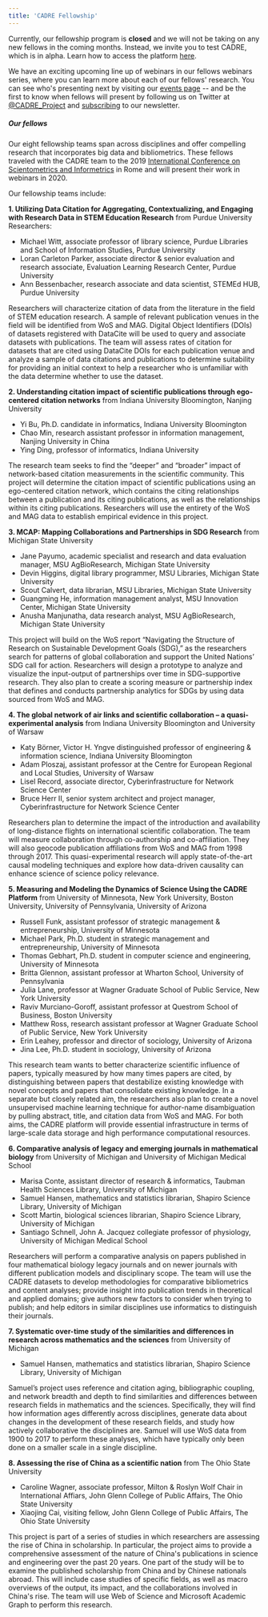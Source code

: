 ```yaml
---
title: 'CADRE Fellowship'
---
```


Currently, our fellowship program is **closed** and we will not be taking on any new fellows in the coming months. Instead, we invite you to test CADRE, which is in alpha. Learn how to access the platform [here](https://cadre.iu.edu/about-cadre/get-started).

We have an exciting upcoming line up of webinars in our fellows webinars series, where you can learn more about each of our fellows' research. You can see who's presenting next by visiting our [events page](https://cadre.iu.edu/news-and-events/events) -- and be the first to know when fellows will present by following us on Twitter at [@CADRE_Project](https://twitter.com/CADRE_Project) and [subscribing](https://cadre.iu.edu/news-and-events) to our newsletter.

##### Our fellows
Our eight fellowship teams span across disciplines and offer compelling research that incorporates big data and bibliometrics. These fellows traveled with the CADRE team to the 2019 [International Conference on Scientometrics and Informetrics](https://cadre.iu.edu/news-and-events/events/cadre-workshop) in Rome and will present their work in webinars in 2020.

Our fellowship teams include:

**1. Utilizing Data Citation for Aggregating, Contextualizing, and Engaging with Research Data in STEM Education Research** from Purdue University
Researchers:
* Michael Witt, associate professor of library science, Purdue Libraries and School of Information Studies, Purdue University
* Loran Carleton Parker, associate director & senior evaluation and research associate, Evaluation Learning Research Center, Purdue University
* Ann Bessenbacher, research associate and data scientist, STEMEd HUB, Purdue University

Researchers will characterize citation of data from the literature in the field of STEM education research. A sample of relevant publication venues in the field will be identified from WoS and MAG. Digital Object Identifiers (DOIs) of datasets registered with DataCite will be used to query and associate datasets with publications. The team will assess rates of citation for datasets that are cited using DataCite DOIs for each publication venue and analyze a sample of data citations and publications to determine suitability for providing an initial context to help a researcher who is unfamiliar with the data determine whether to use the dataset.

**2. Understanding citation impact of scientific publications through ego-centered citation networks** from Indiana University Bloomington, Nanjing University
* Yi Bu, Ph.D. candidate in informatics, Indiana University Bloomington
* Chao Min, research assistant professor in information management, Nanjing University in China
* Ying Ding, professor of informatics, Indiana University

The research team seeks to find the “deeper” and “broader” impact of network-based citation measurements in the scientific community. This project will determine the citation impact of scientific publications using an ego-centered citation network, which contains the citing relationships between a publication and its citing publications, as well as the relationships within its citing publications. Researchers will use the entirety of the WoS and MAG data to establish empirical evidence in this project.

**3. MCAP: Mapping Collaborations and Partnerships in SDG Research** from Michigan State University
* Jane Payumo, academic specialist and research and data evaluation manager, MSU AgBioResearch, Michigan State University
* Devin Higgins, digital library programmer, MSU Libraries, Michigan State University
* Scout Calvert, data librarian, MSU Libraries, Michigan State University
* Guangming He, information management analyst, MSU Innovation Center, Michigan State University
* Anusha Manjunatha, data research analyst, MSU AgBioResearch, Michigan State University

This project will build on the WoS report “Navigating the Structure of Research on Sustainable Development Goals (SDG),” as the researchers search for patterns of global collaboration and support the United Nations’ SDG call for action. Researchers will design a prototype to analyze and visualize the input-output of partnerships over time in SDG-supportive research. They also plan to create a scoring measure or partnership index that defines and conducts partnership analytics for SDGs by using data sourced from WoS and MAG.

**4. The global network of air links and scientific collaboration – a quasi-experimental analysis** from Indiana University Bloomington and University of Warsaw
* Katy Börner, Victor H. Yngve distinguished professor of engineering & information science, Indiana University Bloomington
* Adam Ploszaj, assistant professor at the Centre for European Regional and Local Studies, University of Warsaw
* Lisel Record, associate director, Cyberinfrastructure for Network Science Center
* Bruce Herr II, senior system architect and project manager, Cyberinfrastructure for Network Science Center

Researchers plan to determine the impact of the introduction and availability of long-distance flights on international scientific collaboration. The team will measure collaboration through co-authorship and co-affiliation. They will also geocode publication affiliations from WoS and MAG from 1998 through 2017. This quasi-experimental research will apply state-of-the-art causal modeling techniques and explore how data-driven causality can enhance science of science policy relevance.

**5. Measuring and Modeling the Dynamics of Science Using the CADRE Platform** from University of Minnesota, New York University, Boston University, University of Pennsylvania, University of Arizona
* Russell Funk, assistant professor of strategic management & entrepreneurship, University of Minnesota
* Michael Park, Ph.D. student in strategic management and entrepreneurship, University of Minnesota
* Thomas Gebhart, Ph.D. student in computer science and engineering, University of Minnesota
* Britta Glennon, assistant professor at Wharton School, University of Pennsylvania
* Julia Lane, professor at Wagner Graduate School of Public Service, New York University
* Raviv Murciano-Goroff, assistant professor at Questrom School of Business, Boston University
* Matthew Ross, research assistant professor at Wagner Graduate School of Public Service, New York University
* Erin Leahey, professor and director of sociology, University of Arizona
* Jina Lee, Ph.D. student in sociology, University of Arizona

This research team wants to better characterize scientific influence of papers, typically measured by how many times papers are cited, by distinguishing between papers that destabilize existing knowledge with novel concepts and papers that consolidate existing knowledge. In a separate but closely related aim, the researchers also plan to create a novel unsupervised machine learning technique for author-name disambiguation by pulling abstract, title, and citation data from WoS and MAG. For both aims, the CADRE platform will provide essential infrastructure in terms of large-scale data storage and high performance computational resources.

**6. Comparative analysis of legacy and emerging journals in mathematical biology** from University of Michigan and University of Michigan Medical School
* Marisa Conte, assistant director of research & informatics, Taubman Health Sciences Library, University of Michigan
* Samuel Hansen, mathematics and statistics librarian, Shapiro Science Library, University of Michigan
* Scott Martin, biological sciences librarian, Shapiro Science Library, University of Michigan
* Santiago Schnell, John A. Jacquez collegiate professor of physiology, University of Michigan Medical School

Researchers will perform a comparative analysis on papers published in four mathematical biology legacy journals and on newer journals with different publication models and disciplinary scope. The team will use the CADRE datasets to develop methodologies for comparative bibliometrics and content analyses; provide insight into publication trends in theoretical and applied domains; give authors new factors to consider when trying to publish; and help editors in similar disciplines use informatics to distinguish their journals.

**7. Systematic over-time study of the similarities and differences in research across mathematics and the sciences** from University of Michigan
* Samuel Hansen, mathematics and statistics librarian, Shapiro Science Library, University of Michigan

Samuel’s project uses reference and citation aging, bibliographic coupling, and network breadth and depth to find similarities and differences between research fields in mathematics and the sciences. Specifically, they will find how information ages differently across disciplines, generate data about changes in the development of these research fields, and study how actively collaborative the disciplines are. Samuel will use WoS data from 1900 to 2017 to perform these analyses, which have typically only been done on a smaller scale in a single discipline.

**8. Assessing the rise of China as a scientific nation** from The Ohio State University
* Caroline Wagner, associate professor, Milton & Roslyn Wolf Chair in International Affiars, John Glenn College of Public Affairs, The Ohio State University
* Xiaojing Cai, visiting fellow, John Glenn College of Public Affairs, The Ohio State University

This project is part of a series of studies in which researchers are assessing the rise of China in scholarship. In particular, the project aims to provide a comprehensive assessment of the nature of China's publications in science and engineering over the past 20 years. One part of the study will be to examine the published scholarship from China and by Chinese nationals abroad. This will include case studies of specific fields, as well as macro overviews of the output, its impact, and the collaborations involved in China's rise. The team will use Web of Science and Microsoft Academic Graph to perform this research.